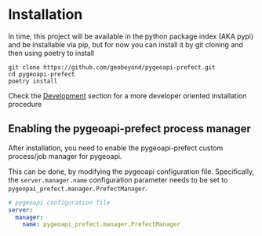 # Installation

In time, this project will be available in the python package index (AKA pypi) and be installable via pip, but for
now you can install it by git cloning and then using poetry to install

```shell
git clone https://github.com/geobeyond/pygeoapi-prefect.git
cd pygeoapi-prefect
poetry install
```

Check the [Development](../development.md) section for a more developer oriented
installation procedure


## Enabling the pygeoapi-prefect process manager

After installation, you need to enable the pygeoapi-prefect custom process/job manager for pygeoapi.

This can be done, by modifying the pygeoapi configuration file. Specifically, the `server.manager.name` configuration
parameter needs to be set to `pygeopai_prefect.manager.PrefectManager`.

```yaml
# pygeoapi configuration file
server:
  manager:
    name: pygeoapi_prefect.manager.PrefectManager
```
